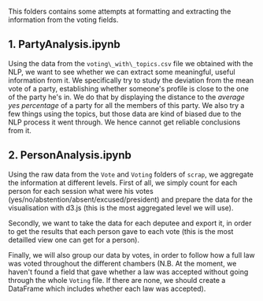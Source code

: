 This folders contains some attempts at formatting and extracting the information from the voting fields. 


## 1. PartyAnalysis.ipynb

Using the data from the `voting\_with\_topics.csv` file we obtained with the NLP, we want to see whether we can extract some meaningful, useful information from it. We specifically try to study the deviation from the mean vote of a party, establishing whether someone's profile is close to the one of the party he's in. We do that by displaying the distance to the *average yes percentage* of a party for all the members of this party. We also try a few things using the topics, but those data are kind of biased due to the NLP process it went through. We hence cannot get reliable conclusions from it.

## 2. PersonAnalysis.ipynb

Using the raw data from the `Vote` and `Voting` folders of `scrap`, we aggregate the information at different levels. First of all, we simply count for each person for each session what were his votes (yes/no/abstention/absent/excused/president) and prepare the data for the visualisation with d3.js (this is the most aggregated level we will use).

Secondly, we want to take the data for each deputee and export it, in order to get the results that each person gave to each vote (this is the most detailled view one can get for a person).

Finally, we will also group our data by votes, in order to follow how a full law was voted throughout the different chambers (N.B. At the moment, we haven't found a field that gave whether a law was accepted without going through the whole `Voting` file. If there are none, we should create a DataFrame which includes whether each law was accepted).


